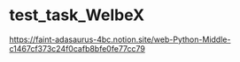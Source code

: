 # test_task_WelbeX
https://faint-adasaurus-4bc.notion.site/web-Python-Middle-c1467cf373c24f0cafb8bfe0fe77cc79
